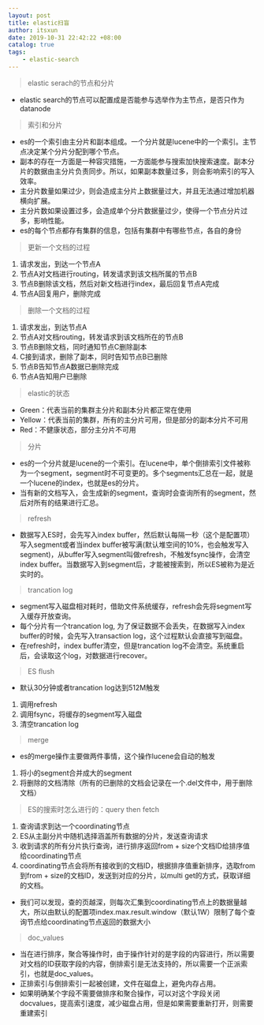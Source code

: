 ```yaml
---
layout: post
title: elastic扫盲
author: itsxun
date: 2019-10-31 22:42:22 +08:00  
catalog: true
tags:
    - elastic-search
---
```


> elastic serach的节点和分片

- elastic search的节点可以配置成是否能参与选举作为主节点，是否只作为datanode

> 索引和分片

- es的一个索引由主分片和副本组成。一个分片就是lucene中的一个索引。主节点决定某个分片分配到哪个节点。
- 副本的存在一方面是一种容灾措施，一方面能参与搜索加快搜索速度。副本分片的数据由主分片负责同步。所以，如果副本数量过多，则会影响索引的写入效率。
- 主分片数量如果过少，则会造成主分片上数据量过大，并且无法通过增加机器横向扩展。
- 主分片数如果设置过多，会造成单个分片数据量过少，使得一个节点分片过多，影响性能。
- es的每个节点都存有集群的信息，包括有集群中有哪些节点，各自的身份

> 更新一个文档的过程

1. 请求发出，到达一个节点A
2. 节点A对文档进行routing，转发请求到该文档所属的节点B
3. 节点B删除该文档，然后对新文档进行index，最后回复节点A完成
4. 节点A回复用户，删除完成

> 删除一个文档的过程

1. 请求发出，到达节点A
2. 节点A对文档routing，转发请求到该文档所在的节点B
3. 节点B删除文档，同时通知节点C删除副本
4. C接到请求，删除了副本，同时告知节点B已删除
5. 节点B告知节点A数据已删除完成
6. 节点A告知用户已删除

>elastic的状态

- Green：代表当前的集群主分片和副本分片都正常在使用
- Yellow：代表当前的集群，所有的主分片可用，但是部分的副本分片不可用
- Red：不健康状态，部分主分片不可用

> 分片

- es的一个分片就是lucene的一个索引。在lucene中，单个倒排索引文件被称为一个segment，segment时不可变更的。多个segments汇总在一起，就是一个lucene的index，也就是es的分片。
- 当有新的文档写入，会生成新的segment，查询时会查询所有的segment，然后对所有的结果进行汇总。

> refresh

- 数据写入ES时，会先写入index buffer，然后默认每隔一秒（这个是配置项）写入segment或者当index buffer被写满(默认堆空间的10%，也会触发写入segment)，从buffer写入segment叫做refresh，不触发fsync操作，会清空index buffer。当数据写入到segment后，才能被搜索到，所以ES被称为是近实时的。

> trancation log
- segment写入磁盘相对耗时，借助文件系统缓存，refresh会先将segment写入缓存开放查询。
- 每个分片有一个trancation log, 为了保证数据不会丢失，在数据写入index buffer的时候，会先写入transaction log，这个过程默认会直接写到磁盘。
- 在refresh时，index buffer清空，但是trancation log不会清空。系统重启后，会读取这个log，对数据进行recover。

> ES flush

- 默认30分钟或者trancation log达到512M触发
1. 调用refresh
2. 调用fsync，将缓存的segment写入磁盘
3. 清空trancation log

> merge

- es的merge操作主要做两件事情，这个操作lucene会自动的触发
1. 将小的segment合并成大的segment
2. 将删除的文档清除（所有的已删除的文档会记录在一个.del文件中，用于删除文档）

> ES的搜索时怎么进行的：query then fetch

1. 查询请求到达一个coordinating节点
2. ES从主副分片中随机选择涵盖所有数据的分片，发送查询请求
3. 收到请求的所有分片执行查询，进行排序返回from + size个文档ID给排序值给coordinating节点
4. coordinating节点会将所有接收到的文档ID，根据排序值重新排序，选取from到from + size的文档ID，发送到对应的分片，以multi get的方式，获取详细的文档。
- 我们可以发现，查的页越深，则每次汇集到coordinating节点上的数据量越大，所以由默认的配置项index.max.result.window（默认1W）限制了每个查询节点给coordinating节点返回的数据大小

> doc_values

- 当在进行排序，聚合等操作时，由于操作针对的是字段的内容进行，所以需要对文档的ID获取字段的内容，倒排索引是无法支持的，所以需要一个正派索引，也就是doc_values。
- 正排索引与倒排索引一起被创建，文件在磁盘上，避免内存占用。
- 如果明确某个字段不需要做排序和聚合操作，可以对这个字段关闭docvalues，提高索引速度，减少磁盘占用，但是如果需要重新打开，则需要重建索引